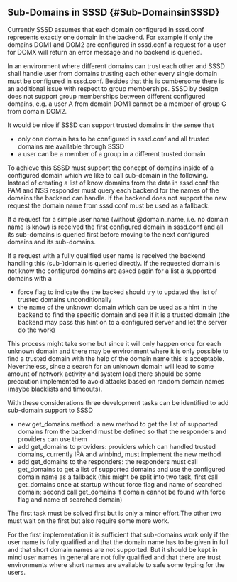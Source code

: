 Sub-Domains in SSSD {#Sub-DomainsinSSSD}
-------------------

Currently SSSD assumes that each domain configured in sssd.conf
represents exactly one domain in the backend. For example if only the
domains DOM1 and DOM2 are configured in sssd.conf a request for a user
for DOMX will return an error message and no backend is queried.

In an environment where different domains can trust each other and SSSD
shall handle user from domains trusting each other every single domain
must be configured in sssd.conf. Besides that this is cumbersome there
is an additional issue with respect to group memberships. SSSD by design
does not support group memberships between different configured domains,
e.g. a user A from domain DOM1 cannot be a member of group G from domain
DOM2.

It would be nice if SSSD can support trusted domains in the sense that

-   only one domain has to be configured in sssd.conf and all trusted
    domains are available through SSSD
-   a user can be a member of a group in a different trusted domain

To achieve this SSSD must support the concept of domains inside of a
configured domain which we like to call sub-domain in the following.
Instead of creating a list of know domains from the data in sssd.conf
the PAM and NSS responder must query each backend for the names of the
domains the backend can handle. If the backend does not support the new
request the domain name from sssd.conf must be used as a fallback.

If a request for a simple user name (without @domain\_name, i.e. no
domain name is know) is received the first configured domain in
sssd.conf and all its sub-domains is queried first before moving to the
next configured domains and its sub-domains.

If a request with a fully qualified user name is received the backend
handling this (sub-)domain is queried directly. If the requested domain
is not know the configured domains are asked again for a list a
supported domains with a

-   force flag to indicate the the backed should try to updated the list
    of trusted domains unconditionally
-   the name of the unknown domain which can be used as a hint in the
    backend to find the specific domain and see if it is a trusted
    domain (the backend may pass this hint on to a configured server and
    let the server do the work)

This process might take some but since it will only happen once for each
unknown domain and there may be environment where it is only possible to
find a trusted domain with the help of the domain name this is
acceptable. Nevertheless, since a search for an unknown domain will lead
to some amount of network activity and system load there should be some
precaution implemented to avoid attacks based on random domain names
(maybe blacklists and timeouts).

With these considerations three development tasks can be identified to
add sub-domain support to SSSD

-   new get\_domains method: a new method to get the list of supported
    domains from the backend must be defined so that the responders and
    providers can use them
-   add get\_domains to providers: providers which can handled trusted
    domains, currently IPA and winbind, must implement the new method
-   add get\_domains to the responders: the responders must call
    get\_domains to get a list of supported domains and use the
    configured domain name as a fallback (this might be split into two
    task, first call get\_domains once at startup without force flag and
    name of searched domain; second call get\_domains if domain cannot
    be found with force flag and name of searched domain)

The first task must be solved first but is only a minor effort.The other
two must wait on the first but also require some more work.

For the first implementation it is sufficient that sub-domains work only
if the user name is fully qualified and that the domain name has to be
given in full and that short domain names are not supported. But it
should be kept in mind user names in general are not fully qualified and
that there are trust environments where short names are available to
safe some typing for the users.
